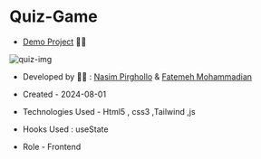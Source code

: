 # Quiz-Game
- [Demo Project](https://nasim1380p.github.io/Quiz-Game/) 👩‍💻



![quiz-img](https://github.com/Nasim1380p/Quiz-Game/assets/155636802/ff85ac33-e512-4825-bbd7-5e4624c2628f)

-  Developed by 👩‍🎓 : [Nasim Pirghollo](https://github.com/Nasim1380p)  &   [Fatemeh Mohammadian](https://github.com/fatemeMohamadian)

- Created - 2024-08-01

- Technologies Used - Html5 , css3 ,Tailwind ,js 

- Hooks Used : useState 

- Role - Frontend

